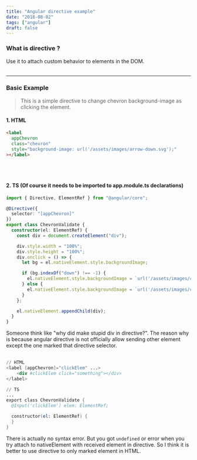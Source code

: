 ```yaml
---
title: "Angular directive example"
date: "2018-08-02"
tags: ["angular"]
draft: false
---
```


### What is directive ?

Use it to attach custom behavior to elements in the DOM.
<br /><br /><hr>

### Basic Example

> This is a simple directive to change chevron background-image as clicking the element.

#### 1. HTML

```html
<label
  appChevron
  class="chevron"
  style="background-image: url('/assets/images/arrow-down.svg');"
></label>
```

<br /><br />

#### 2. TS (Of course it needs to be imported to app.module.ts declarations)

```typescript
import { Directive, ElementRef } from "@angular/core";

@Directive({
  selector: "[appChevron]"
})
export class ChevronValidate {
  constructor(el: ElementRef) {
    const div = document.createElement("div");

    div.style.width = "100%";
    div.style.height = "100%";
    div.onclick = () => {
      let bg = el.nativeElement.style.backgroundImage;

      if (bg.indexOf("down") !== -1) {
        el.nativeElement.style.backgroundImage = `url('/assets/images/chevron-up.svg')`;
      } else {
        el.nativeElement.style.backgroundImage = `url('/assets/images/chevron-down.svg')`;
      }
    };

    el.nativeElement.appendChild(div);
  }
}
```

Someone think like "why did make stupid div in directive?". The reason why is because angular directive is not officially allow sending other element except the one marked that directive selector.
<br /><br />

```s
// HTML
<label [appChevron]="clickElem" ...>
    <div #clickElem click="something"></div>
</label>

// TS
...
export class ChevronValidate {
  @Input('clickElem') elem: ElementRef;

  constructor(el: ElementRef) {
  }
}
```

There is actually no syntax error. But you got `undefined` or error when you try attach to nativeElement with received element in directive. So I think it is better to use directive to only marked element in HTML.
